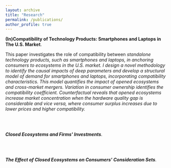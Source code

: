 ```yaml
---
layout: archive
title: "Research"
permalink: /publications/
author_profile: true
---
```

<p> <strong>(In)Compatibility of Technology Products: Smartphones and Laptops in The U.S. Market</strong>.</p>
  
This paper investigates the role of compatibility between <em>standalone<em> technology products, such as smartphones and laptops, in anchoring consumers to ecosystems in the U.S. market. I design a novel methodology to identify the causal impacts of deep parameters and develop a structural model of demand for smartphones and laptops, incorporating compatibility characteristics. This model quantifies the impact of opened ecosystems and cross-market mergers. Variation in consumer ownership identifies the compatibility coefficient. Counterfactual reveals that opened ecosystems increase market concentration when the hardware quality gap is considerable and vice versa, where consumer surplus increases due to lower prices and higher compatibility.


<br> <br>

<p> <strong>Closed Ecosystems and Firms' Investments</strong>.</p>
 
<br> <br>

<p> <strong>The Effect of Closed Ecosystems on Consumers' Consideration Sets</strong>.</p>
 

<!--
{% if site.author.googlescholar %}
  <div class="wordwrap">You can also find my articles on <a href="{{site.author.googlescholar}}">my Google Scholar profile</a>.</div>
{% endif %}

{% include base_path %}

{% for post in site.publications reversed %}
  {% include archive-single.html %}
{% endfor %}

-->
